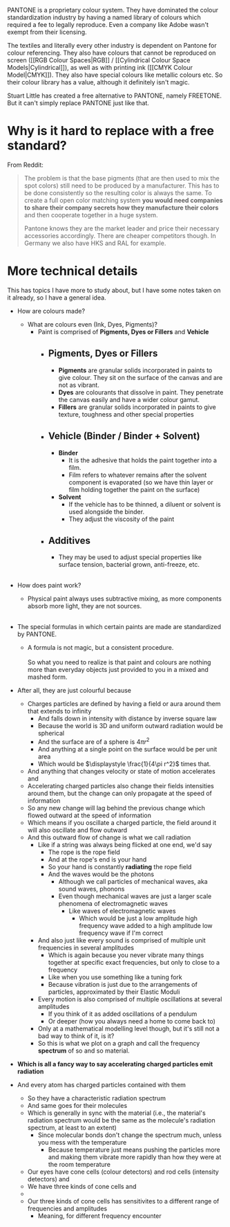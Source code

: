 PANTONE is a proprietary colour system. They have dominated the colour standardization industry by having a named library of colours which required a fee to legally reproduce. Even a company like Adobe wasn't exempt from their licensing.

The textiles and literally every other industry is dependent on Pantone for colour referencing. They also have colours that cannot be reproduced on screen ([[RGB Colour Spaces|RGB]] / [[Cylindrical Colour Space Models|Cylindrical]]), as well as with printing ink ([[CMYK Colour Model|CMYK]]). They also have special colours like metallic colours etc. So their colour library has a value, although it definitely isn't magic.

Stuart Little has created a free alternative to PANTONE, namely FREETONE. But it can't simply replace PANTONE just like that.
# Why is it hard to replace with a free standard?

From Reddit:
> The problem is that the base pigments (that are then used to mix the spot colors) still need to be produced by a manufacturer. This has to be done consistently so the resulting color is always the same. To create a full open color matching system **you would need companies to share their company secrets how they manufacture their colors** and then cooperate together in a huge system.
> 
> Pantone knows they are the market leader and price their necessary accessories accordingly. There are cheaper competitors though. In Germany we also have HKS and RAL for example.
# More technical details
This has topics I have more to study about, but I have some notes taken on it already, so I have a general idea.

- How are colours made?
	- What are colours even (Ink, Dyes, Pigments)?
		- Paint is comprised of **Pigments, Dyes or Fillers** and **Vehicle**
			- ## Pigments, Dyes or Fillers
				- **Pigments** are granular solids incorporated in paints to give colour. They sit on the surface of the canvas and are not as vibrant.
				- **Dyes** are colourants that dissolve in paint. They penetrate the canvas easily and have a wider colour gamut.
				- **Fillers** are granular solids incorporated in paints to give texture, toughness and other special properties
			- ## Vehicle (Binder / Binder + Solvent)
				- **Binder**
					- It is the adhesive that holds the paint together into a film.
					- Film refers to whatever remains after the solvent component is evaporated (so we have thin layer or film holding together the paint on the surface)
				- **Solvent**
					- If the vehicle has to be thinned, a diluent or solvent is used alongside the binder.
					- They adjust the viscosity of the paint
			- ## Additives
				- They may be used to adjust special properties like surface tension, bacterial grown, anti-freeze, etc.<br><br>
- How does paint work?
	- Physical paint always uses subtractive mixing, as more components absorb more light, they are not sources. <br><br>
- The special formulas in which certain paints are made are standardized by PANTONE.
	- A formula is not magic, but a consistent procedure.<br><br>
So what you need to realize is that paint and colours are nothing more than everyday objects just provided to you in a mixed and mashed form.

- After all, they are just colourful because
	- Charges particles are defined by having a field or aura around them that extends to infinity
		- And falls down in intensity with distance by inverse square law
		- Because the world is 3D and uniform outward radiation would be spherical
		- And the surface are of a sphere is $\displaystyle 4\pi r^2$
		- And anything at a single point on the surface would be per unit area
		- Which would be $\displaystyle \frac{1}{4\pi r^2}$ times that.
	- And anything that changes velocity or state of motion accelerates and
	- Accelerating charged particles also change their fields intensities around them, but the change can only propagate at the speed of information
	- So any new change will lag behind the previous change which flowed outward at the speed of information
	- Which means if you oscillate a charged particle, the field around it will also oscillate and flow outward
	- And this outward flow of change is what we call radiation
		- Like if a string was always being flicked at one end, we'd say
			- The rope is the rope field
			- And at the rope's end is your hand
			- So your hand is constantly **radiating** the rope field
			- And the waves would be the photons
				- Although we call particles of mechanical waves, aka sound waves, phonons
				- Even though mechanical waves are just a larger scale phenomena of electromagnetic waves
					- Like waves of electromagnetic waves
						- Which would be just a low amplitude high frequency wave added to a high amplitude low frequency wave if I'm correct
		- And also just like every sound is comprised of multiple unit frequencies in several amplitudes
			- Which is again because you never vibrate many things together at specific exact frequencies, but only to close to a frequency
			- Like when you use something like a tuning fork
			- Because vibration is just due to the arrangements of particles, approximated by their Elastic Moduli
		- Every motion is also comprised of multiple oscillations at several amplitudes
			- If you think of it as added oscillations of a pendulum
			- Or deeper (how you always need a home to come back to)
		- Only at a mathematical modelling level though, but it's still not a bad way to think of it, is it?
		- So this is what we plot on a graph and call the frequency **spectrum** of so and so material.
- **Which is all a fancy way to say accelerating charged particles emit radiation**
- And every atom has charged particles contained with them
	- So they have a characteristic radiation spectrum
	- And same goes for their molecules
	- Which is generally in sync with the material (i.e., the material's radiation spectrum would be the same as the molecule's radiation spectrum, at least to an extent)
		- Since molecular bonds don't change the spectrum much, unless you mess with the temperature
			- Because temperature just means pushing the particles more and making them vibrate more rapidly than how they were at the room temperature
	- Our eyes have cone cells (colour detectors) and rod cells (intensity detectors) and
	- We have three kinds of cone cells and
	- 
	- Our three kinds of cone cells has sensitivites to a different range of frequencies and amplitudes
		- Meaning, for different frequency encounter